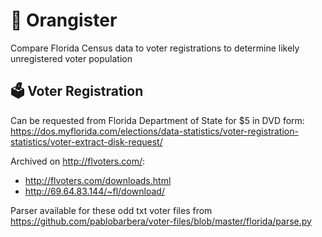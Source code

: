 # 🍊 Orangister

Compare Florida Census data to voter registrations to determine likely unregistered voter population

## 🗳 Voter Registration

Can be requested from Florida Department of State for $5 in DVD form: https://dos.myflorida.com/elections/data-statistics/voter-registration-statistics/voter-extract-disk-request/

Archived on http://flvoters.com/:
- http://flvoters.com/downloads.html
- http://69.64.83.144/~fl/download/

Parser available for these odd txt voter files from https://github.com/pablobarbera/voter-files/blob/master/florida/parse.py 
